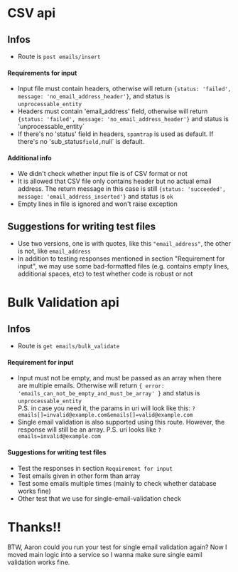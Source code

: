 # CSV api

## Infos
- Route is `post emails/insert`
#### Requirements for input
- Input file must contain headers, otherwise will return `{status: 'failed', message: 'no_email_address_header'}`, 
and status is `unprocessable_entity`
- Headers must contain 'email_address' field, otherwise will return `{status: 'failed', message: 'no_email_address_header'}`
and status is 'unprocessable_entity`
- If there's no 'status' field in headers, `spamtrap` is used as default. If there's no 'sub_status` field, `null` is default.

#### Additional info
- We didn't check whether input file is of CSV format or not
- It is allowed that CSV file only contains header but no actual email address. The return message in this case is still 
`{status: 'succeeded', message: 'email_address_inserted'}` and status is `ok`
- Empty lines in file is ignored and won't raise exception

## Suggestions for writing test files
- Use two versions, one is with quotes, like this `"email_address"`, the other is not, like `email_address`
- In addition to testing responses mentioned in section "Requirement for input", we may use some bad-formatted files (e.g. contains empty lines, additional spaces, etc)
to test whether code is robust or not


# Bulk Validation api

## Infos
- Route is `get emails/bulk_validate`

#### Requirement for input
- Input must not be empty, and must be passed as an array when there are multiple emails. Otherwise will return
`{ error: 'emails_can_not_be_empty_and_must_be_array' }` and status is `unprocessable_entity` \
P.S. in case you need it, the params in uri will look like this: `?emails[]=invalid@example.com&emails[]=valid@example.com`
- Single email validation is also supported using this route. However, the response will still be an array.
P.S. uri looks like `?emails=invalid@example.com`


#### Suggestions for writing test files
- Test the responses in section `Requirement for input`
- Test emails given in other form than array
- Test some emails multiple times (mainly to check whether database works fine)
- Other test that we use for single-email-validation check

# Thanks!!
BTW, Aaron could you run your test for single email validation again? Now I moved main logic into a service so I wanna make sure single eamil validation works fine.

